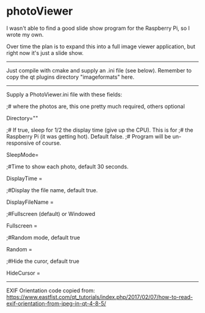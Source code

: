 # photoViewer

I wasn't able to find a good slide show program for the Raspberry Pi,
so I wrote my own.

Over time the plan is to expand this into a full image viewer application,
but right now it's just a slide show.

---------------------------------------------------------------------------
Just compile with cmake and supply an .ini file (see below).
Remember to copy the qt plugins directory "imageformats" here.

---------------------------------------------------------------------------
Supply a PhotoViewer.ini file with these fields:

;# where the photos are, this one pretty much required, others optional

Directory="<directory name of photos>"

;# If true, sleep for 1/2 the display time (give up the CPU). This is for
;# the Raspberry Pi (it was getting hot). Default false.
;# Program will be un-responsive of course.

SleepMode= <boolean>

;#Time to show each photo, default 30 seconds.

DisplayTime = <seconds>

;#Display the file name, default true.

DisplayFileName = <boolean>

;#Fullscreen (default) or Windowed

Fullscreen = <boolean>

;#Random mode, default true

Random = <boolean>

;#Hide the curor, default true

HideCursor = <boolean>

---------------------------------------------------------------------------
EXIF Orientation code copied from:
https://www.eastfist.com/qt_tutorials/index.php/2017/02/07/how-to-read-exif-orientation-from-jpeg-in-qt-4-8-5/
